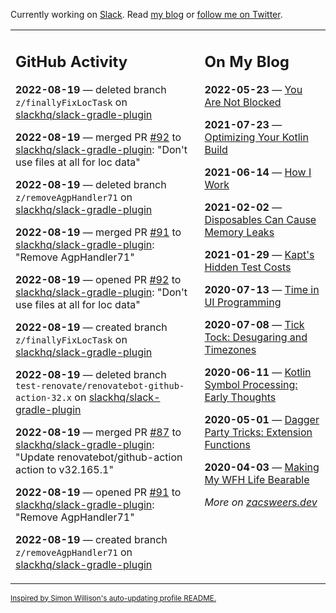 Currently working on [Slack](https://slack.com/). Read [my blog](https://zacsweers.dev/) or [follow me on Twitter](https://twitter.com/ZacSweers).

<table><tr><td valign="top" width="60%">

## GitHub Activity
<!-- githubActivity starts -->
**2022-08-19** — deleted branch `z/finallyFixLocTask` on [slackhq/slack-gradle-plugin](https://github.com/slackhq/slack-gradle-plugin)

**2022-08-19** — merged PR [#92](https://github.com/slackhq/slack-gradle-plugin/pull/92) to [slackhq/slack-gradle-plugin](https://github.com/slackhq/slack-gradle-plugin): "Don't use files at all for loc data"

**2022-08-19** — deleted branch `z/removeAgpHandler71` on [slackhq/slack-gradle-plugin](https://github.com/slackhq/slack-gradle-plugin)

**2022-08-19** — merged PR [#91](https://github.com/slackhq/slack-gradle-plugin/pull/91) to [slackhq/slack-gradle-plugin](https://github.com/slackhq/slack-gradle-plugin): "Remove AgpHandler71"

**2022-08-19** — opened PR [#92](https://github.com/slackhq/slack-gradle-plugin/pull/92) to [slackhq/slack-gradle-plugin](https://github.com/slackhq/slack-gradle-plugin): "Don't use files at all for loc data"

**2022-08-19** — created branch `z/finallyFixLocTask` on [slackhq/slack-gradle-plugin](https://github.com/slackhq/slack-gradle-plugin)

**2022-08-19** — deleted branch `test-renovate/renovatebot-github-action-32.x` on [slackhq/slack-gradle-plugin](https://github.com/slackhq/slack-gradle-plugin)

**2022-08-19** — merged PR [#87](https://github.com/slackhq/slack-gradle-plugin/pull/87) to [slackhq/slack-gradle-plugin](https://github.com/slackhq/slack-gradle-plugin): "Update renovatebot/github-action action to v32.165.1"

**2022-08-19** — opened PR [#91](https://github.com/slackhq/slack-gradle-plugin/pull/91) to [slackhq/slack-gradle-plugin](https://github.com/slackhq/slack-gradle-plugin): "Remove AgpHandler71"

**2022-08-19** — created branch `z/removeAgpHandler71` on [slackhq/slack-gradle-plugin](https://github.com/slackhq/slack-gradle-plugin)
<!-- githubActivity ends -->
</td><td valign="top" width="40%">

## On My Blog
<!-- blog starts -->
**2022-05-23** — [You Are Not Blocked](https://www.zacsweers.dev/you-are-not-blocked/)

**2021-07-23** — [Optimizing Your Kotlin Build](https://www.zacsweers.dev/optimizing-your-kotlin-build/)

**2021-06-14** — [How I Work](https://www.zacsweers.dev/how-i-work/)

**2021-02-02** — [Disposables Can Cause Memory Leaks](https://www.zacsweers.dev/disposables-can-cause-memory-leaks/)

**2021-01-29** — [Kapt's Hidden Test Costs](https://www.zacsweers.dev/kapts-hidden-test-costs/)

**2020-07-13** — [Time in UI Programming](https://www.zacsweers.dev/time-in-ui/)

**2020-07-08** — [Tick Tock: Desugaring and Timezones](https://www.zacsweers.dev/ticktock-desugaring-timezones/)

**2020-06-11** — [Kotlin Symbol Processing: Early Thoughts](https://www.zacsweers.dev/kotlin-symbol-processor-early-thoughts/)

**2020-05-01** — [Dagger Party Tricks: Extension Functions](https://www.zacsweers.dev/dagger-party-tricks-extension-functions/)

**2020-04-03** — [Making My WFH Life Bearable](https://www.zacsweers.dev/making-wfh-life-bearable/)
<!-- blog ends -->
_More on [zacsweers.dev](https://zacsweers.dev/)_
</td></tr></table>

<sub><a href="https://simonwillison.net/2020/Jul/10/self-updating-profile-readme/">Inspired by Simon Willison's auto-updating profile README.</a></sub>